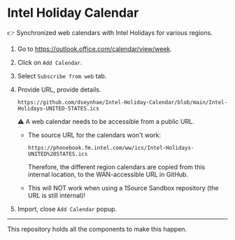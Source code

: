 # Intel Holiday Calendar

👉 Synchronized web calendars with Intel Holidays for various regions.

1. Go to <https://outlook.office.com/calendar/view/week>.
2. Click on `Add Calendar`.
3. Select `Subscribe from web` tab.
4. Provide URL, provide details.

   ```url
   https://github.com/dseynhae/Intel-Holiday-Calendar/blob/main/Intel-Holidays-UNITED-STATES.ics
   ```

   ⚠️ A web calendar needs to be accessible from a public URL.

   * The source URL for the calendars won't work:

      ```url
      https://phonebook.fm.intel.com/ww/ics/Intel-Holidays-UNITED%20STATES.ics
      ```

      Therefore, the different region calendars are copied from this internal location, to the WAN-accessible URL in GitHub.

   * This will NOT work when using a 1Source Sandbox repository (the URL is still internal)!

5. Import, close `Add Calendar` popup.

---

This repository holds all the components to make this happen.
